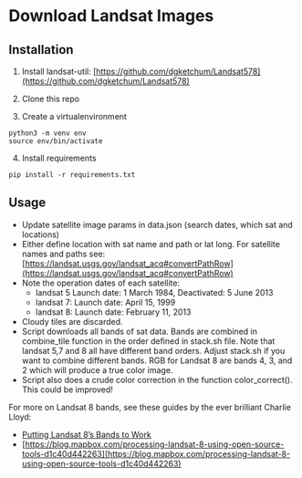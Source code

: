 # Download Landsat Images

## Installation
1. Install landsat-util: [https://github.com/dgketchum/Landsat578](https://github.com/dgketchum/Landsat578)

2. Clone this repo

3. Create a virtualenvironment

```
python3 -m venv env
source env/bin/activate
```

4. Install requirements

```
pip install -r requirements.txt
```

## Usage
* Update satellite image params in data.json (search dates, which sat and locations)
* Either define location with sat name and path or lat long. For satellite names and paths see: [https://landsat.usgs.gov/landsat_acq#convertPathRow](https://landsat.usgs.gov/landsat_acq#convertPathRow)
* Note the operation dates of each satellite: 
	* landsat 5 Launch date: 1 March 1984, Deactivated: 5 June 2013
	* landsat 7: Launch date: April 15, 1999
	* landsat 8: Launch date: February 11, 2013
* Cloudy tiles are discarded.
* Script downloads all bands of sat data. Bands are combined in combine_tile function in the order defined in stack.sh file. Note that landsat 5,7 and 8 all have different band orders. Adjust stack.sh if you want to combine different bands. RGB for Landsat 8 are bands 4, 3, and 2 which will produce a true color image.
* Script also does a crude color correction in the function color_correct(). This could be improved! 

For more on Landsat 8 bands, see these guides by the ever brilliant Charlie Lloyd:
* [Putting Landsat 8’s Bands to Work](https://blog.mapbox.com/putting-landsat-8s-bands-to-work-631c4029e9d1)
* [https://blog.mapbox.com/processing-landsat-8-using-open-source-tools-d1c40d442263](https://blog.mapbox.com/processing-landsat-8-using-open-source-tools-d1c40d442263)
